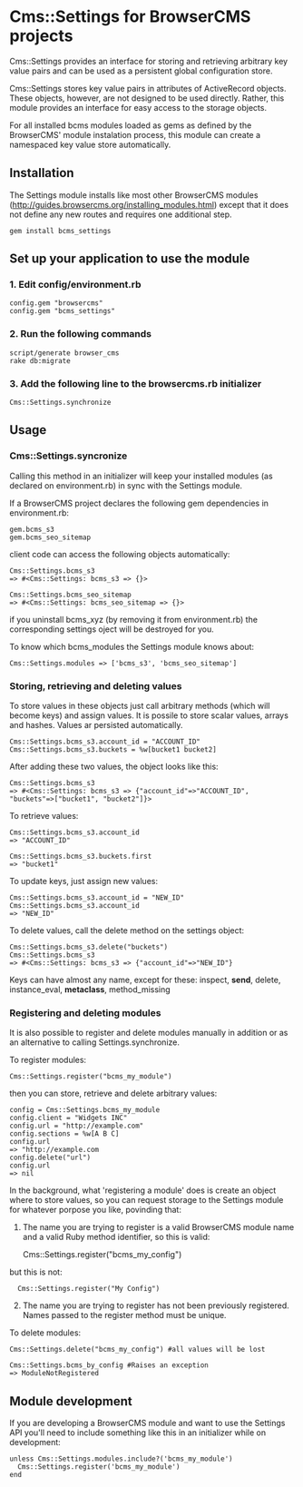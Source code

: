 # Cms::Settings for BrowserCMS projects

Cms::Settings provides an interface for storing and retrieving
arbitrary key value pairs and can be used as a persistent
global configuration store.

Cms::Settings stores key value pairs in attributes of ActiveRecord
objects. These objects, however, are not designed to be used
directly. Rather, this module provides an interface for easy
access to the storage objects.

For all installed bcms modules loaded as gems as defined by the BrowserCMS'
module instalation process, this module can create a namespaced key value
store automatically.

## Installation

The Settings module installs like most other BrowserCMS modules
(http://guides.browsercms.org/installing_modules.html)
except that it does not define any new routes and requires one
additional step.

    gem install bcms_settings

## Set up your application to use the module

### 1. Edit config/environment.rb

    config.gem "browsercms"
    config.gem "bcms_settings"

### 2. Run the following commands

    script/generate browser_cms
    rake db:migrate

### 3. Add the following line to the browsercms.rb initializer

    Cms::Settings.synchronize

## Usage

### Cms::Settings.syncronize

Calling this method in an initializer will keep your installed modules
(as declared on environment.rb) in sync with the Settings module.

If a BrowserCMS project declares the following gem dependencies
in environment.rb:

    gem.bcms_s3
    gem.bcms_seo_sitemap

client code can access the following objects automatically:

    Cms::Settings.bcms_s3
    => #<Cms::Settings: bcms_s3 => {}>

    Cms::Settings.bcms_seo_sitemap
    => #<Cms::Settings: bcms_seo_sitemap => {}>

if you uninstall bcms_xyz (by removing it from environment.rb)
the corresponding settings oject will be destroyed for you.

To know which bcms_modules the Settings module knows about:

    Cms::Settings.modules => ['bcms_s3', 'bcms_seo_sitemap']

### Storing, retrieving and deleting values

To store values in these objects just call arbitrary methods (which will become
keys) and assign values. It is possile to store scalar values, arrays and
hashes. Values ar persisted automatically.

    Cms::Settings.bcms_s3.account_id = "ACCOUNT_ID"
    Cms::Settings.bcms_s3.buckets = %w[bucket1 bucket2]

After adding these two values, the object looks like this:

    Cms::Settings.bcms_s3
    => #<Cms::Settings: bcms_s3 => {"account_id"=>"ACCOUNT_ID", "buckets"=>["bucket1", "bucket2"]}>

To retrieve values:

    Cms::Settings.bcms_s3.account_id
    => "ACCOUNT_ID"

    Cms::Settings.bcms_s3.buckets.first
    => "bucket1"

To update keys, just assign new values:

    Cms::Settings.bcms_s3.account_id = "NEW_ID"
    Cms::Settings.bcms_s3.account_id
    => "NEW_ID"

To delete values, call the delete method on the settings object:

    Cms::Settings.bcms_s3.delete("buckets")
    Cms::Settings.bcms_s3
    => #<Cms::Settings: bcms_s3 => {"account_id"=>"NEW_ID"}

Keys can have almost any name, except for these:
    inspect, __send__, delete, instance_eval, __metaclass__, method_missing


### Registering and deleting modules

It is also possible to register and delete modules manually in addition or
as an alternative to calling Settings.synchronize.

To register modules:

    Cms::Settings.register("bcms_my_module")

then you can store, retrieve and delete arbitrary values:

    config = Cms::Settings.bcms_my_module
    config.client = "Widgets INC"
    config.url = "http://example.com"
    config.sections = %w[A B C]
    config.url
    => "http://example.com
    config.delete("url")
    config.url
    => nil

In the background, what 'registering a module' does is create an object where
to store values, so you can request storage to the Settings module for
whatever porpose you like, povinding that:

1. The name you are trying to register is a valid BrowserCMS module
name and a valid Ruby method identifier, so this is valid:

      Cms::Settings.register("bcms_my_config")

  but this is not:

      Cms::Settings.register("My Config")

2. The name you are trying to register has not been previously registered.
Names passed to the register method must be unique.


To delete modules:

    Cms::Settings.delete("bcms_my_config") #all values will be lost

    Cms::Settings.bcms_by_config #Raises an exception
    => ModuleNotRegistered


## Module development

If you are developing a BrowserCMS module and want to use the Settings
API you'll need to include something like this in an initializer while
on development:

    unless Cms::Settings.modules.include?('bcms_my_module')
      Cms::Settings.register('bcms_my_module')
    end


